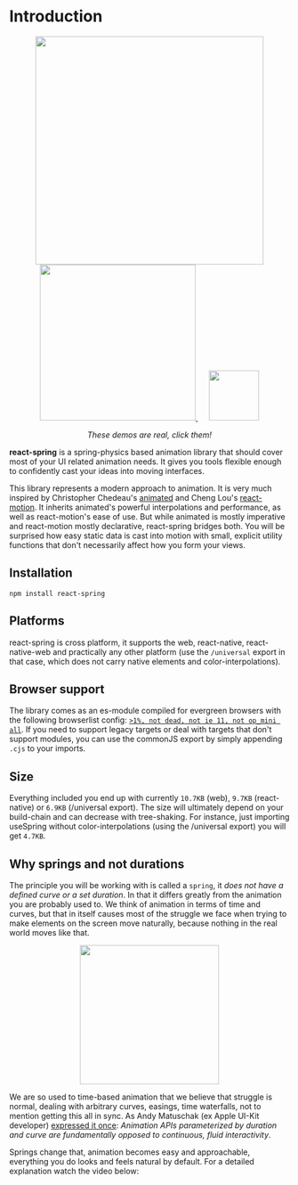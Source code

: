# Introduction

<p align="middle">
  <a href="https://codesandbox.io/embed/n9vo1my91p" style="margin: 10px;">
    <img src="https://i.imgur.com/tg1mN1F.gif" width="410" />
  </a>
  <a href="https://codesandbox.io/embed/j0y0vpz59" style="margin: 10px;">
    <img src="https://i.imgur.com/OxGLHeT.gif" width="280" />
  </a>
  <a href="https://codesandbox.io/embed/r5qmj8m6lq" style="margin: 10px;">
    <img src="https://i.imgur.com/ifdCBvG.gif" width="90" />
  </a>
</p>

<p align="middle">
  <i>These demos are real, click them!</i>
</p>

**react-spring** is a spring-physics based animation library that should cover most of your UI related animation needs. It gives you tools flexible enough to confidently cast your ideas into moving interfaces.

This library represents a modern approach to animation. It is very much inspired by Christopher Chedeau's [animated](https://github.com/animatedjs/animated) and Cheng Lou's [react-motion](https://github.com/chenglou/react-motion). It inherits animated's powerful interpolations and performance, as well as react-motion's ease of use. But while animated is mostly imperative and react-motion mostly declarative, react-spring bridges both. You will be surprised how easy static data is cast into motion with small, explicit utility functions that don't necessarily affect how you form your views.

## Installation

```text
npm install react-spring
```

## Platforms

react-spring is cross platform, it supports the web, react-native, react-native-web and practically any other platform (use the `/universal` export in that case, which does not carry native elements and color-interpolations).

## Browser support

The library comes as an es-module compiled for evergreen browsers with the following browserlist config: [`>1%, not dead, not ie 11, not op_mini all`](https://browserl.ist/?q=%3E1%25%2C+not+dead%2C+not+ie+11%2C+not+op_mini+all). If you need to support legacy targets or deal with targets that don't support modules, you can use the commonJS export by simply appending `.cjs` to your imports.

## Size

Everything included you end up with currently `10.7KB` (web), `9.7KB` (react-native) or `6.9KB` (/universal export). The size will ultimately depend on your build-chain and can decrease with tree-shaking. For instance, just importing useSpring without color-interpolations (using the /universal export) you will get `4.7KB`.

## Why springs and not durations

The principle you will be working with is called a `spring`, it *does not have a defined curve or a set duration*. In that it differs greatly from the animation you are probably used to. We think of animation in terms of time and curves, but that in itself causes most of the struggle we face when trying to make elements on the screen move naturally, because nothing in the real world moves like that.

<p align="middle">
  <img height="250" src="https://i.imgur.com/7CCH51r.gif" />
</p>

We are so used to time-based animation that we believe that struggle is normal, dealing with arbitrary curves, easings, time waterfalls, not to mention getting this all in sync. As Andy Matuschak (ex Apple UI-Kit developer) [expressed it once](https://twitter.com/andy_matuschak/status/566736015188963328): *Animation APIs parameterized by duration and curve are fundamentally opposed to continuous, fluid interactivity*.

Springs change that, animation becomes easy and approachable, everything you do looks and feels natural by default. For a detailed explanation watch the video below:

<br />